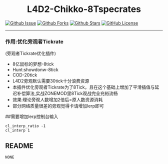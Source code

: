 
<div align="center">

# L4D2-Chikko-8Tspecrates

</div>

[![Github Issue](https://img.shields.io/github/issues/Sy1vian/L4D2-Chikko-Tank-swap)](https://github.com/Sy1vian/L4D2-Chikko-Tank-swap/issues)
[![Github Forks](https://img.shields.io/github/forks/Sy1vian/L4D2-Chikko-Tank-swap)](https://github.com/Sy1vian/L4D2-Chikko-Tank-swap/fork)
[![Github Stars](https://img.shields.io/github/stars/Sy1vian/L4D2-Chikko-Tank-swap)](https://github.com/Sy1vian/L4D2-Chikko-Tank-swap)
[![GitHub License](https://img.shields.io/github/license/Sy1vian/L4D2-Chikko-Tank-swap)](https://github.com/Sy1vian/L4D2-Chikko-Tank-swap/blob/master/LICENSE)

---

### 作用:优化旁观者Tickrate
(旁观者Tickrate优化插件)
* 8亿鼠标的梦想-8tick
* Hunt:showdonw-8tick
* COD-20tick
* L4D2旁观默认需要30tick十分浪费资源
* 本插件优化旁观者Tickrate为了8Tick，且在这个基础上增加了平滑插值与延迟补偿算法,实战ZONEMOD里8Tick观战完全充裕流畅
* 效果:理论旁观人数增加2倍后=原人数资源消耗
* 部分网络质量很差的旁观觉得卡请增加lerp即可

##需要增加lerp控制台输入
```
cl_interp_ratio -1
cl_interp 1
```

## README
```text
NONE
```
